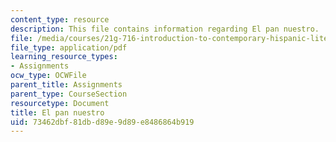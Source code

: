 ```yaml
---
content_type: resource
description: This file contains information regarding El pan nuestro.
file: /media/courses/21g-716-introduction-to-contemporary-hispanic-literature-fall-2007/73462dbf81dbd89e9d89e8486864b919_MIT21G_716F07_ColomVallejo.pdf
file_type: application/pdf
learning_resource_types:
- Assignments
ocw_type: OCWFile
parent_title: Assignments
parent_type: CourseSection
resourcetype: Document
title: El pan nuestro
uid: 73462dbf-81db-d89e-9d89-e8486864b919
---
```

